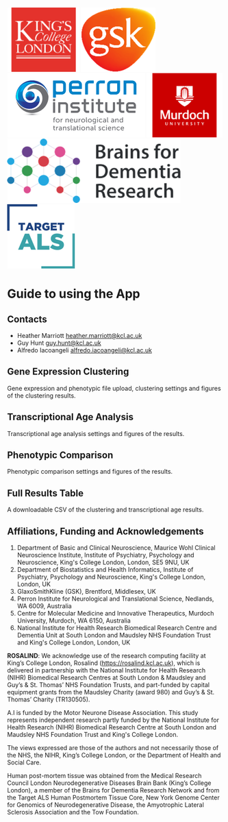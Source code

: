 ![](kcl.png)
![](gsk.png)
![](perron.png)
![](murdoch.png)
![](brainsfordementiaresearch.png)
![](targetals.png)


# Guide to using the App

## Contacts

- Heather Marriott <heather.marriott@kcl.ac.uk>
- Guy Hunt <guy.hunt@kcl.ac.uk>
- Alfredo Iacoangeli <alfredo.iacoangeli@kcl.ac.uk>

## Gene Expression Clustering

Gene expression and phenotypic file upload, clustering settings and figures of the clustering results.


## Transcriptional Age Analysis

Transcriptional age analysis settings and figures of the results.


## Phenotypic Comparison

Phenotypic comparison settings and figures of the results.


## Full Results Table

A downloadable CSV of the clustering and transcriptional age results.

## Affiliations, Funding and Acknowledgements

1. Department of Basic and Clinical Neuroscience, Maurice Wohl Clinical Neuroscience Institute, Institute of Psychiatry, Psychology and Neuroscience, King's College London, London, SE5 9NU, UK
2. Department of Biostatistics and Health Informatics, Institute of Psychiatry, Psychology and Neuroscience, King's College London, London, UK
3. GlaxoSmithKline (GSK), Brentford, Middlesex, UK
4. Perron Institute for Neurological and Translational Science, Nedlands, WA 6009, Australia
5. Centre for Molecular Medicine and Innovative Therapeutics, Murdoch University, Murdoch, WA 6150, Australia
6. National Institute for Health Research Biomedical Research Centre and Dementia Unit at South London and Maudsley NHS Foundation Trust and King's College London, London, UK

**ROSALIND**: We acknowledge use of the research computing facility at King’s College London, Rosalind (https://rosalind.kcl.ac.uk), which is delivered in partnership with the National Institute for Health Research (NIHR) Biomedical Research Centres at South London & Maudsley and Guy’s & St. Thomas’ NHS Foundation Trusts, and part-funded by capital equipment grants from the Maudsley Charity (award 980) and Guy’s & St. Thomas’ Charity (TR130505). 

A.I is funded by the Motor Neurone Disease Association. This study represents independent research partly funded by the National Institute for Health Research (NIHR) Biomedical Research Centre at South London and Maudsley NHS Foundation Trust and King's College London. 

The views expressed are those of the authors and not necessarily those of the NHS, the NIHR, King’s College London, or the Department of Health and Social Care.

Human post-mortem tissue was obtained from the Medical Research Council London Neurodegenerative Diseases Brain Bank (King’s College London), a member of the Brains for Dementia Research Network and from the Target ALS Human Postmortem Tissue Core, New York Genome Center for Genomics of Neurodegenerative Disease, the Amyotrophic Lateral Sclerosis Association and the Tow Foundation.
